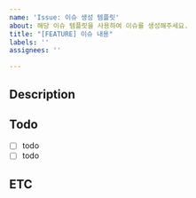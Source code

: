 ```yaml
---
name: 'Issue: 이슈 생성 템플릿'
about: 해당 이슈 템플릿을 사용하여 이슈를 생성해주세요.
title: "[FEATURE] 이슈 내용"
labels: ''
assignees: ''

---
```


## Description
<!--설명을 작성하세요.-->

## Todo
- [ ] todo
- [ ] todo

## ETC
